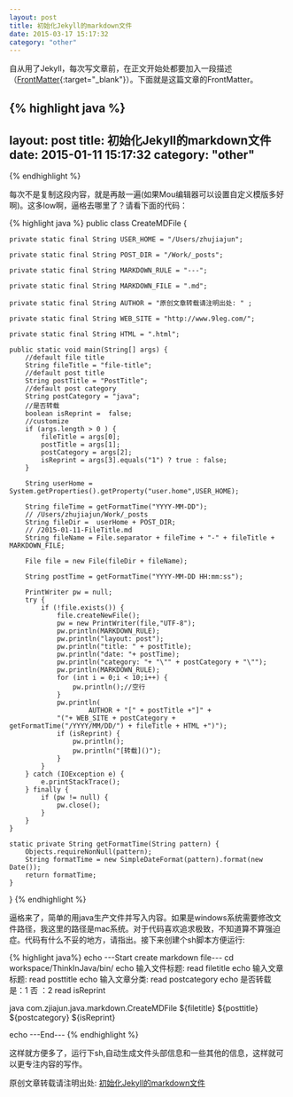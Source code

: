 ```yaml
---
layout: post
title: 初始化Jekyll的markdown文件
date: 2015-03-17 15:17:32
category: "other"
---
```


自从用了Jekyll，每次写文章前，在正文开始处都要加入一段描述（[FrontMatter](http://jekyllrb.com/docs/frontmatter/){:target="_blank"}）。下面就是这篇文章的FrontMatter。

{% highlight java %}
---
layout: post
title: 初始化Jekyll的markdown文件
date: 2015-01-11 15:17:32
category: "other"
---
{% endhighlight %}

每次不是复制这段内容，就是再敲一遍(如果Mou编辑器可以设置自定义模版多好啊)。这多low啊，逼格去哪里了？请看下面的代码：

{% highlight java %}
public class CreateMDFile {
	
	private static final String USER_HOME = "/Users/zhujiajun";
	
	private static final String POST_DIR = "/Work/_posts";
	
	private static final String MARKDOWN_RULE = "---";
	
	private static final String MARKDOWN_FILE = ".md";
	
	private static final String AUTHOR = "原创文章转载请注明出处: " ;
	
	private static final String WEB_SITE = "http://www.9leg.com/";
	
	private static final String HTML = ".html";
	
	public static void main(String[] args) {
		//default file title
		String fileTitle = "file-title";
		//default post title
		String postTitle = "PostTitle";
		//default post category
		String postCategory = "java";
		//是否转载
		boolean isReprint =  false;
		//customize
		if (args.length > 0 ) {
			fileTitle = args[0];
			postTitle = args[1];
			postCategory = args[2];
			isReprint = args[3].equals("1") ? true : false;
		} 
		
		String userHome = System.getProperties().getProperty("user.home",USER_HOME);
		
		String fileTime = getFormatTime("YYYY-MM-DD");
		// /Users/zhujiajun/Work/_posts
		String fileDir =  userHome + POST_DIR;
		// /2015-01-11-FileTitle.md
		String fileName = File.separator + fileTime + "-" + fileTitle + MARKDOWN_FILE;
		
		File file = new File(fileDir + fileName);
		
		String postTime = getFormatTime("YYYY-MM-DD HH:mm:ss");
		
		PrintWriter pw = null;
		try {
			if (!file.exists()) {
				file.createNewFile();
				pw = new PrintWriter(file,"UTF-8");
				pw.println(MARKDOWN_RULE);
				pw.println("layout: post");
				pw.println("title: " + postTitle);
				pw.println("date: "+ postTime);
				pw.println("category: "+ "\"" + postCategory + "\"");
				pw.println(MARKDOWN_RULE);
				for (int i = 0;i < 10;i++) {
					pw.println();//空行
				}
				pw.println(
						AUTHOR + "[" + postTitle +"]" + 
				"("+ WEB_SITE + postCategory + getFormatTime("/YYYY/MM/DD/") + fileTitle + HTML +")");
				if (isReprint) {
					pw.println();
					pw.println("[转载]()");
				}
			}
		} catch (IOException e) {
			e.printStackTrace();
		} finally {
			if (pw != null) {
				pw.close();
			}
		}
	}
	
	static private String getFormatTime(String pattern) {
		Objects.requireNonNull(pattern);
		String formatTime = new SimpleDateFormat(pattern).format(new Date());
		return formatTime;
	}
}
{% endhighlight %}

逼格来了，简单的用java生产文件并写入内容。如果是windows系统需要修改文件路径，我这里的路径是mac系统。对于代码喜欢追求极致，不知道算不算强迫症。代码有什么不妥的地方，请指出。接下来创建个sh脚本方便运行:

{% highlight java%}
echo ---Start create markdown file---
cd workspace/ThinkInJava/bin/
echo 输入文件标题:
read filetitle
echo 输入文章标题:
read posttitle
echo 输入文章分类:
read postcategory
echo 是否转载 是：1 否 ：2
read isReprint

java com.zjiajun.java.markdown.CreateMDFile  ${filetitle} ${posttitle} ${postcategory} ${isReprint}

echo ---End---
{% endhighlight %}

这样就方便多了，运行下sh,自动生成文件头部信息和一些其他的信息，这样就可以更专注内容的写作。


原创文章转载请注明出处: [初始化Jekyll的markdown文件](http://www.9leg.com/other/2015/01/11/create-jekyll-markdown-by-java.html)
